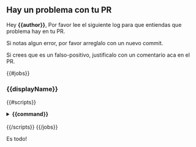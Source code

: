 ## Hay un problema con tu PR

Hey **{{author}}**,
Por favor lee el siguiente log para que entiendas que problema hay en tu PR.

Si notas algun error, por favor arreglalo con un nuevo commit.

Si crees que es un falso-positivo, justificalo con un comentario aca en el PR.

{{#jobs}}

### {{displayName}}

{{#scripts}}
<details>
  <summary>
    <strong>
     {{command}}
    </strong>
  </summary>

```
{{&contents}}
```
</details>
<br />
{{/scripts}}
{{/jobs}}

Es todo!